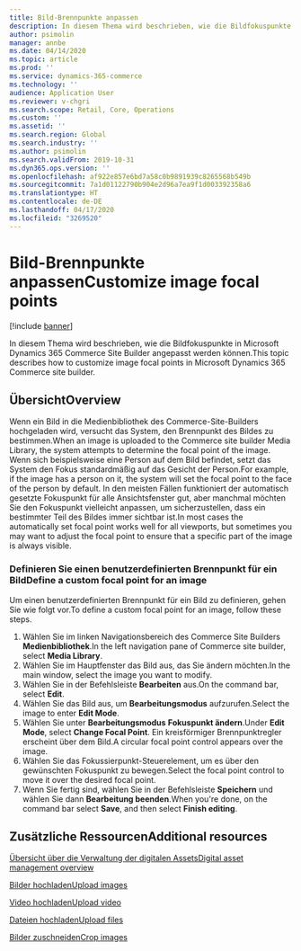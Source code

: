 ```yaml
---
title: Bild-Brennpunkte anpassen
description: In diesem Thema wird beschrieben, wie die Bildfokuspunkte in Microsoft Dynamics 365 Commerce Site Builder angepasst werden können.
author: psimolin
manager: annbe
ms.date: 04/14/2020
ms.topic: article
ms.prod: ''
ms.service: dynamics-365-commerce
ms.technology: ''
audience: Application User
ms.reviewer: v-chgri
ms.search.scope: Retail, Core, Operations
ms.custom: ''
ms.assetid: ''
ms.search.region: Global
ms.search.industry: ''
ms.author: psimolin
ms.search.validFrom: 2019-10-31
ms.dyn365.ops.version: ''
ms.openlocfilehash: af922e857e6bd7a58c0b9891939c8265568b549b
ms.sourcegitcommit: 7a1d01122790b904e2d96a7ea9f1d003392358a6
ms.translationtype: HT
ms.contentlocale: de-DE
ms.lasthandoff: 04/17/2020
ms.locfileid: "3269520"
---
```

# <a name="customize-image-focal-points"></a><span data-ttu-id="8f3b4-103">Bild-Brennpunkte anpassen</span><span class="sxs-lookup"><span data-stu-id="8f3b4-103">Customize image focal points</span></span>

[!include [banner](includes/banner.md)]

<span data-ttu-id="8f3b4-104">In diesem Thema wird beschrieben, wie die Bildfokuspunkte in Microsoft Dynamics 365 Commerce Site Builder angepasst werden können.</span><span class="sxs-lookup"><span data-stu-id="8f3b4-104">This topic describes how to customize image focal points in Microsoft Dynamics 365 Commerce site builder.</span></span>

## <a name="overview"></a><span data-ttu-id="8f3b4-105">Übersicht</span><span class="sxs-lookup"><span data-stu-id="8f3b4-105">Overview</span></span>

<span data-ttu-id="8f3b4-106">Wenn ein Bild in die Medienbibliothek des Commerce-Site-Builders hochgeladen wird, versucht das System, den Brennpunkt des Bildes zu bestimmen.</span><span class="sxs-lookup"><span data-stu-id="8f3b4-106">When an image is uploaded to the Commerce site builder Media Library, the system attempts to determine the focal point of the image.</span></span> <span data-ttu-id="8f3b4-107">Wenn sich beispielsweise eine Person auf dem Bild befindet, setzt das System den Fokus standardmäßig auf das Gesicht der Person.</span><span class="sxs-lookup"><span data-stu-id="8f3b4-107">For example, if the image has a person on it, the system will set the focal point to the face of the person by default.</span></span> <span data-ttu-id="8f3b4-108">In den meisten Fällen funktioniert der automatisch gesetzte Fokuspunkt für alle Ansichtsfenster gut, aber manchmal möchten Sie den Fokuspunkt vielleicht anpassen, um sicherzustellen, dass ein bestimmter Teil des Bildes immer sichtbar ist.</span><span class="sxs-lookup"><span data-stu-id="8f3b4-108">In most cases the automatically set focal point works well for all viewports, but sometimes you may want to adjust the focal point to ensure that a specific part of the image is always visible.</span></span>

### <a name="define-a-custom-focal-point-for-an-image"></a><span data-ttu-id="8f3b4-109">Definieren Sie einen benutzerdefinierten Brennpunkt für ein Bild</span><span class="sxs-lookup"><span data-stu-id="8f3b4-109">Define a custom focal point for an image</span></span>

<span data-ttu-id="8f3b4-110">Um einen benutzerdefinierten Brennpunkt für ein Bild zu definieren, gehen Sie wie folgt vor.</span><span class="sxs-lookup"><span data-stu-id="8f3b4-110">To define a custom focal point for an image, follow these steps.</span></span>

1. <span data-ttu-id="8f3b4-111">Wählen Sie im linken Navigationsbereich des Commerce Site Builders **Medienbibliothek**.</span><span class="sxs-lookup"><span data-stu-id="8f3b4-111">In the left navigation pane of Commerce site builder, select **Media Library**.</span></span>
1. <span data-ttu-id="8f3b4-112">Wählen Sie im Hauptfenster das Bild aus, das Sie ändern möchten.</span><span class="sxs-lookup"><span data-stu-id="8f3b4-112">In the main window, select the image you want to modify.</span></span>
1. <span data-ttu-id="8f3b4-113">Wählen Sie in der Befehlsleiste **Bearbeiten** aus.</span><span class="sxs-lookup"><span data-stu-id="8f3b4-113">On the command bar, select **Edit**.</span></span>
1. <span data-ttu-id="8f3b4-114">Wählen Sie das Bild aus, um **Bearbeitungsmodus** aufzurufen.</span><span class="sxs-lookup"><span data-stu-id="8f3b4-114">Select the image to enter **Edit Mode**.</span></span>
1. <span data-ttu-id="8f3b4-115">Wählen Sie unter **Bearbeitungsmodus** **Fokuspunkt ändern**.</span><span class="sxs-lookup"><span data-stu-id="8f3b4-115">Under **Edit Mode**, select **Change Focal Point**.</span></span> <span data-ttu-id="8f3b4-116">Ein kreisförmiger Brennpunktregler erscheint über dem Bild.</span><span class="sxs-lookup"><span data-stu-id="8f3b4-116">A circular focal point control appears over the image.</span></span>
1. <span data-ttu-id="8f3b4-117">Wählen Sie das Fokussierpunkt-Steuerelement, um es über den gewünschten Fokuspunkt zu bewegen.</span><span class="sxs-lookup"><span data-stu-id="8f3b4-117">Select the focal point control to move it over the desired focal point.</span></span>
1. <span data-ttu-id="8f3b4-118">Wenn Sie fertig sind, wählen Sie in der Befehlsleiste **Speichern** und wählen Sie dann **Bearbeitung beenden**.</span><span class="sxs-lookup"><span data-stu-id="8f3b4-118">When you're done, on the command bar select **Save**, and then select **Finish editing**.</span></span>

## <a name="additional-resources"></a><span data-ttu-id="8f3b4-119">Zusätzliche Ressourcen</span><span class="sxs-lookup"><span data-stu-id="8f3b4-119">Additional resources</span></span>

[<span data-ttu-id="8f3b4-120">Übersicht über die Verwaltung der digitalen Assets</span><span class="sxs-lookup"><span data-stu-id="8f3b4-120">Digital asset management overview</span></span>](dam-overview.md)

[<span data-ttu-id="8f3b4-121">Bilder hochladen</span><span class="sxs-lookup"><span data-stu-id="8f3b4-121">Upload images</span></span>](dam-upload-images.md)

[<span data-ttu-id="8f3b4-122">Video hochladen</span><span class="sxs-lookup"><span data-stu-id="8f3b4-122">Upload video</span></span>](dam-upload-video.md)

[<span data-ttu-id="8f3b4-123">Dateien hochladen</span><span class="sxs-lookup"><span data-stu-id="8f3b4-123">Upload files</span></span>](dam-upload-files.md)

[<span data-ttu-id="8f3b4-124">Bilder zuschneiden</span><span class="sxs-lookup"><span data-stu-id="8f3b4-124">Crop images</span></span>](dam-crop-images.md)
